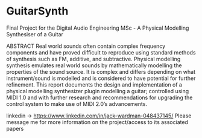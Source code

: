 # GuitarSynth
Final Project for the Digital Audio Engineering MSc - A Physical Modelling Synthesiser of a Guitar

ABSTRACT
Real world sounds often contain complex frequency components and have proved difficult to reproduce using standard methods of synthesis such as FM, additive, and subtractive. Physical modelling synthesis emulates real world sounds by mathematically modelling the properties of the sound source. It is complex and differs depending on what instrument/sound is modelled and is considered to have potential for further refinement. This report documents the design and implementation of a physical modelling synthesizer plugin modelling a guitar; controlled using MIDI 1.0 and with further research and recommendations for upgrading the control system to make use of MIDI 2.0’s advancements.

linkedin -> https://www.linkedin.com/in/jack-wardman-048437145/
Please message me for more information on the project/access to its associated papers
